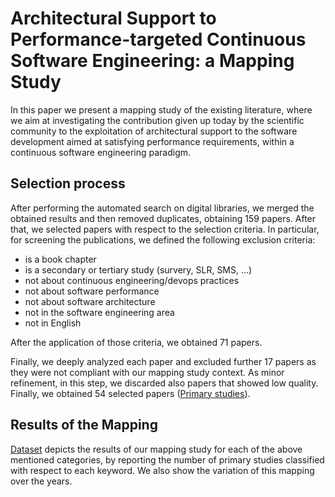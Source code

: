 # Architectural Support to Performance-targeted Continuous Software Engineering: a Mapping Study

In this paper we present a mapping study of the existing literature, where we aim at investigating the contribution given up today by the scientific community to the exploitation of architectural support to the software development aimed at satisfying performance requirements, within a continuous software engineering paradigm.

## Selection process

After performing the automated search on digital libraries, we merged the obtained results and then removed duplicates, obtaining 159 papers. After that, we selected papers with respect to the selection criteria. In particular, for screening the publications, we defined the following exclusion criteria:

- is a book chapter
- is a secondary or tertiary study (survery, SLR, SMS, ...)
- not about continuous engineering/devops practices
- not about software performance
- not about software architecture
- not in the software engineering area
- not in English

After the application of those criteria, we obtained 71 papers.

Finally, we deeply analyzed each paper and excluded further 17 papers as they were not compliant with our mapping study context. As minor refinement, in this step, we discarded also papers that showed low quality. Finally, we obtained 54 selected papers ([Primary studies](./primary_studies.md)).

## Results of the Mapping

[Dataset](./dataset.md) depicts the results of our mapping study for each of the above mentioned categories, by reporting the number of primary studies classified with respect to each keyword. We also show the variation of this mapping over the years.

<!--
### Research focus

#### Reseach Area

[Research area](./research-area.md) describes the principal area of interest in which the primary studies contribute to (note that, each study may contribute to more than one area).

#### Target problem

[Target problem](./target-problem.md) deals with the problems targeted by the primary studies.

#### Application domain

[Application domain](./application-domain.md) covers specific field of application.  

#### Research contributions

[Research contributions](./research-contribution.md) From our analysis, we can state that most of the studies contribute to the research domain with Performance analysis, Performance modelling, and Performance prediction approaches.

### Characteristics of approaches

#### Methodologies and techniques
[Methodologies and techniques](./methodologies-techniques.md) shows the results for the Methodologies and techniques. Most approaches use well-assessed techniques like Performance models and Performance analysis. 

#### Performance measures and indices

[Performance measures and indices](./performance-indices.md) shows the results obtained in the category Performance measures and indices. The most used performance index is \emph{Response time}; this result is likely related to the system domain the studies belong to.

#### Types of data

[Types of data](./types-data.md) depicts the {Types of data} exploited in our primary studies. Most of them are due to Monitored and Runtime/Real-time data.


#### Mapping variation

[Mapping variation](./mapping-variation.md) reports the average variation of mapping over the years (i.e., before and after 2015). -->

